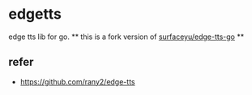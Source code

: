 # edgetts
edge tts lib for go.
** this is  a fork version of [surfaceyu/edge-tts-go](https://github.com/surfaceyu/edge-tts-go/) **

## refer
+ https://github.com/rany2/edge-tts
